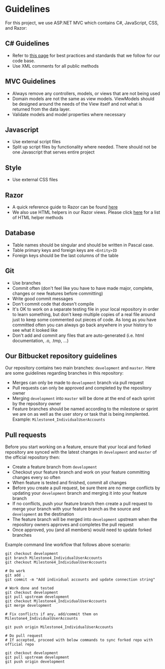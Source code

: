 # Guidelines 

For this project, we use ASP.NET MVC which contains C#, JavaScript, CSS, and Razor:

## C# Guidelines

* Refer to [this page](https://social.technet.microsoft.com/wiki/contents/articles/34605.c-coding-conventions-rules-best-practices-better-coding-standards.aspx) for best practices and standards that we follow for our code base.  
* Use XML comments for all public methods

## MVC Guidelines

* Always remove any controllers, models, or views that are not being used 
* Domain models are not the same as view models. ViewModels should be designed around the needs of the View itself and not what is returned from the data layer. 
* Validate models and model properties where necessary 

## Javascript

* Use external script files
* Split up script files by functionality where needed. There should not be one Javascript that serves entire project 

## Style ##

* Use external CSS files

## Razor 

* A quick reference guide to Razor can be found [here](https://docs.microsoft.com/en-us/aspnet/web-pages/overview/getting-started/introducing-razor-syntax-c)
* We also use HTML helpers in our Razor views. Please click [here](https://docs.microsoft.com/en-us/dotnet/api/system.web.mvc.htmlhelper?view=aspnet-mvc-5.2) for a list of HTML helper methods 


## Database

* Table names should be singular and should be written in Pascal case. 
* Table primary keys and foreign keys are `<Entity>ID`
* Foreign keys should be the last columns of the table 

## Git 

* Use branches
* Commit often (don't feel like you have to have made major, complete, changes or new features before committing)
* Write good commit messages
* Don't commit code that doesn't compile
* It's OK to work on a separate testing file in your local repository in order to learn something, but don't keep multiple copies of a real file around just to keep some commented out pieces of code.  As long as you have committed often you can always go back anywhere in your history to see what it looked like
* Don't add and commit any files that are auto-generated (i.e. html documentation, .o, .tmp, ...)

## Our Bitbucket repository guidelines

Our repository contains two main branches: `development` and `master`. Here are some guidelines regarding branches in this repository:
* Merges can only be made to `development` branch via pull request
* Pull requests can only be approved and completed by the repository owner 
* Merging `development` into `master` will be done at the end of each sprint by the repository owner 
* Feature branches should be named according to the milestone or sprint we are on as well as the user story or task that is being inmplented. Example: `Milestone4_IndividualUserAccounts`

## Pull requests

Before you start working on a feature, ensure that your local and forked repository are synced with the latest changes in `development` and `master` of the official repository then:
* Create a feature branch from `development`
* Checkout your feature branch and work on your feature committing changes every so often
* When feature is tested and finished, commit all changes
* Before you create a pull request, be sure there are no merge conflicts by updating your `development` branch and merging it into your feature branch 
* If no conflicts, push your feature branch then create a pull request to merge your branch with your feature branch as the source and `development` as the destination 
* The feature branch will be merged into `development` upstream when the repository owners approves and completes the pull request 
* Once approved, you (and all members) would need to update forked branches 

Example command line workflow that follows above scenario: 

```
git checkout development
git branch Milestone4_IndividualUserAccounts
git checkout Milestone4_IndividualUserAccounts

# Do work
git add .
git commit -m "Add individual accounts and update connection string"

# Work done and tested
git checkout development
git pull upstream development
git checkout Milestone4_IndividualUserAccounts
git merge development

# Fix conflicts if any, add/commit them on Milestone4_IndividualUserAccounts

git push origin Milestone4_IndividualUserAccounts

# Do pull request
# If accepted, proceed with below commands to sync forked repo with official repo

git checkout development
git pull upstream development
git push origin development
```

